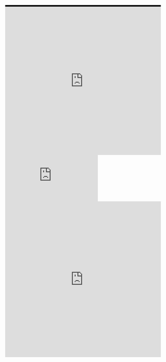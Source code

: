 <div>
  <div style="padding-top:1%;background-color: black;">
<iframe width="640px" height="480px"  src="https://forms.office.com/e/B3rakqG4PZ?embed=true" frameborder="0" marginwidth="0" marginheight="0" style="border: none; max-width:100%; max-height:100vh" allowfullscreen webkitallowfullscreen mozallowfullscreen msallowfullscreen> </iframe>
    
  </div>
</div>


<iframe src="https://forms.office.com/e/B3rakqG4PZ?embed=true" style="border: none;" allowfullscreen webkitallowfullscreen mozallowfullscreen msallowfullscreen> </iframe>


<div>
  <div style="position:relative;padding-top:100%;">
    <iframe src="https://forms.office.com/e/B3rakqG4PZ?embed=true" frameborder="0" allowfullscreen
      style="position:absolute;top:0;left:0;width:100%;height:100%;"></iframe>
  </div>
</div>
